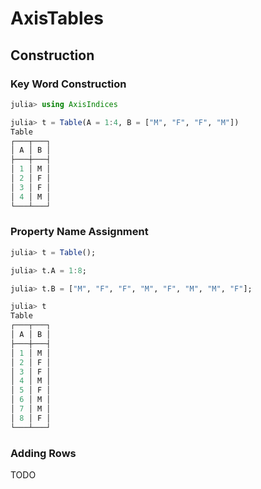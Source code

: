 # AxisTables

## Construction

### Key Word Construction

```julia
julia> using AxisIndices

julia> t = Table(A = 1:4, B = ["M", "F", "F", "M"])
Table
┌───┬───┐
│ A │ B │
├───┼───┤
│ 1 │ M │
│ 2 │ F │
│ 3 │ F │
│ 4 │ M │
└───┴───┘

```

### Property Name Assignment

```julia
julia> t = Table();

julia> t.A = 1:8;

julia> t.B = ["M", "F", "F", "M", "F", "M", "M", "F"];

julia> t
Table
┌───┬───┐
│ A │ B │
├───┼───┤
│ 1 │ M │
│ 2 │ F │
│ 3 │ F │
│ 4 │ M │
│ 5 │ F │
│ 6 │ M │
│ 7 │ M │
│ 8 │ F │
└───┴───┘

```

### Adding Rows

TODO


